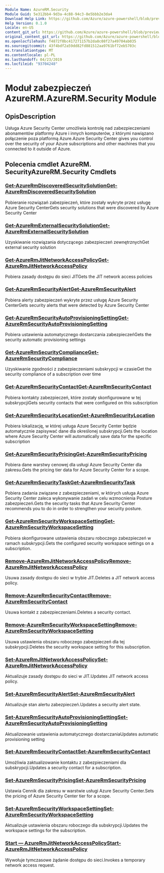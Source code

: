 ```yaml
---
Module Name: AzureRM.Security
Module Guid: 5e312bb4-9d3a-4c88-94c3-8e5bbb2e3da4
Download Help Link: https://github.com/Azure/azure-powershell/blob/preview/src/ResourceManager/Security/Commands.Security/help/AzureRM.Security.md
Help Version: 0.1.0
Locale: en-US
content_git_url: https://github.com/Azure/azure-powershell/blob/preview/src/ResourceManager/Security/Commands.Security/help/AzureRM.Security.md
original_content_git_url: https://github.com/Azure/azure-powershell/blob/preview/src/ResourceManager/Security/Commands.Security/help/AzureRM.Security.md
ms.openlocfilehash: f4872f0bc417271157b2da8c08f27a49704ab035
ms.sourcegitcommit: 43f4bdf2a59dd82fd881512aa9761bf72eb5703c
ms.translationtype: MT
ms.contentlocale: pl-PL
ms.lasthandoff: 04/23/2019
ms.locfileid: "93704248"
---
```

# <span data-ttu-id="8d0b9-101">Moduł zabezpieczeń AzureRM.</span><span class="sxs-lookup"><span data-stu-id="8d0b9-101">AzureRM.Security Module</span></span>
## <span data-ttu-id="8d0b9-102">Opis</span><span class="sxs-lookup"><span data-stu-id="8d0b9-102">Description</span></span>
<span data-ttu-id="8d0b9-103">Usługa Azure Security Center umożliwia kontrolę nad zabezpieczeniami abonamentów platformy Azure i innych komputerów, z którymi nawiązano połączenie poza platformą Azure.</span><span class="sxs-lookup"><span data-stu-id="8d0b9-103">Azure Security Center gives you control over the security of your Azure subscriptions and other machines that you connected to it outside of Azure.</span></span>

## <span data-ttu-id="8d0b9-104">Polecenia cmdlet AzureRM. Security</span><span class="sxs-lookup"><span data-stu-id="8d0b9-104">AzureRM.Security Cmdlets</span></span>
### [<span data-ttu-id="8d0b9-105">Get-AzureRmDiscoveredSecuritySolution</span><span class="sxs-lookup"><span data-stu-id="8d0b9-105">Get-AzureRmDiscoveredSecuritySolution</span></span>](Get-AzureRmDiscoveredSecuritySolution.md)
<span data-ttu-id="8d0b9-106">Pobieranie rozwiązań zabezpieczeń, które zostały wykryte przez usługę Azure Security Center</span><span class="sxs-lookup"><span data-stu-id="8d0b9-106">Gets security solutions that were discovered by Azure Security Center</span></span>

### [<span data-ttu-id="8d0b9-107">Get-AzureRmExternalSecuritySolution</span><span class="sxs-lookup"><span data-stu-id="8d0b9-107">Get-AzureRmExternalSecuritySolution</span></span>](Get-AzureRmExternalSecuritySolution.md)
<span data-ttu-id="8d0b9-108">Uzyskiwanie rozwiązania dotyczącego zabezpieczeń zewnętrznych</span><span class="sxs-lookup"><span data-stu-id="8d0b9-108">Get external security solution</span></span> 

### [<span data-ttu-id="8d0b9-109">Get-AzureRmJitNetworkAccessPolicy</span><span class="sxs-lookup"><span data-stu-id="8d0b9-109">Get-AzureRmJitNetworkAccessPolicy</span></span>](Get-AzureRmJitNetworkAccessPolicy.md)
<span data-ttu-id="8d0b9-110">Pobiera zasady dostępu do sieci JIT</span><span class="sxs-lookup"><span data-stu-id="8d0b9-110">Gets the JIT network access policies</span></span>

### [<span data-ttu-id="8d0b9-111">Get-AzureRmSecurityAlert</span><span class="sxs-lookup"><span data-stu-id="8d0b9-111">Get-AzureRmSecurityAlert</span></span>](Get-AzureRmSecurityAlert.md)
<span data-ttu-id="8d0b9-112">Pobiera alerty zabezpieczeń wykryte przez usługę Azure Security Center</span><span class="sxs-lookup"><span data-stu-id="8d0b9-112">Gets security alerts that were detected by Azure Security Center</span></span>

### [<span data-ttu-id="8d0b9-113">Get-AzureRmSecurityAutoProvisioningSetting</span><span class="sxs-lookup"><span data-stu-id="8d0b9-113">Get-AzureRmSecurityAutoProvisioningSetting</span></span>](Get-AzureRmSecurityAutoProvisioningSetting.md)
<span data-ttu-id="8d0b9-114">Pobiera ustawienia automatycznego dostarczania zabezpieczeń</span><span class="sxs-lookup"><span data-stu-id="8d0b9-114">Gets the security automatic provisioning settings</span></span>

### [<span data-ttu-id="8d0b9-115">Get-AzureRmSecurityCompliance</span><span class="sxs-lookup"><span data-stu-id="8d0b9-115">Get-AzureRmSecurityCompliance</span></span>](Get-AzureRmSecurityCompliance.md)
<span data-ttu-id="8d0b9-116">Uzyskiwanie zgodności z zabezpieczeniami subskrypcji w czasie</span><span class="sxs-lookup"><span data-stu-id="8d0b9-116">Get the security compliance of a subscription over time</span></span>

### [<span data-ttu-id="8d0b9-117">Get-AzureRmSecurityContact</span><span class="sxs-lookup"><span data-stu-id="8d0b9-117">Get-AzureRmSecurityContact</span></span>](Get-AzureRmSecurityContact.md)
<span data-ttu-id="8d0b9-118">Pobiera kontakty zabezpieczeń, które zostały skonfigurowane w tej subskrypcji</span><span class="sxs-lookup"><span data-stu-id="8d0b9-118">Gets security contacts that were configured on this subscription</span></span>

### [<span data-ttu-id="8d0b9-119">Get-AzureRmSecurityLocation</span><span class="sxs-lookup"><span data-stu-id="8d0b9-119">Get-AzureRmSecurityLocation</span></span>](Get-AzureRmSecurityLocation.md)
<span data-ttu-id="8d0b9-120">Pobiera lokalizację, w której usługa Azure Security Center będzie automatycznie zapisywać dane dla określonej subskrypcji.</span><span class="sxs-lookup"><span data-stu-id="8d0b9-120">Gets the location where Azure Security Center will automatically save data for the specific subscription</span></span>

### [<span data-ttu-id="8d0b9-121">Get-AzureRmSecurityPricing</span><span class="sxs-lookup"><span data-stu-id="8d0b9-121">Get-AzureRmSecurityPricing</span></span>](Get-AzureRmSecurityPricing.md)
<span data-ttu-id="8d0b9-122">Pobiera dane warstwy cenowej dla usługi Azure Security Center dla zakresu.</span><span class="sxs-lookup"><span data-stu-id="8d0b9-122">Gets the pricing tier data for Azure Security Center for a scope.</span></span>

### [<span data-ttu-id="8d0b9-123">Get-AzureRmSecurityTask</span><span class="sxs-lookup"><span data-stu-id="8d0b9-123">Get-AzureRmSecurityTask</span></span>](Get-AzureRmSecurityTask.md)
<span data-ttu-id="8d0b9-124">Pobiera zadania związane z zabezpieczeniami, w których usługa Azure Security Center zaleca wykonywanie zadań w celu wzmocnienia Posture zabezpieczeń.</span><span class="sxs-lookup"><span data-stu-id="8d0b9-124">Gets the security tasks that Azure Security Center recommends you to do in order to strengthen your security posture.</span></span>

### [<span data-ttu-id="8d0b9-125">Get-AzureRmSecurityWorkspaceSetting</span><span class="sxs-lookup"><span data-stu-id="8d0b9-125">Get-AzureRmSecurityWorkspaceSetting</span></span>](Get-AzureRmSecurityWorkspaceSetting.md)
<span data-ttu-id="8d0b9-126">Pobiera skonfigurowane ustawienia obszaru roboczego zabezpieczeń w ramach subskrypcji.</span><span class="sxs-lookup"><span data-stu-id="8d0b9-126">Gets the configured security workspace settings on a subscription.</span></span>

### [<span data-ttu-id="8d0b9-127">Remove-AzureRmJitNetworkAccessPolicy</span><span class="sxs-lookup"><span data-stu-id="8d0b9-127">Remove-AzureRmJitNetworkAccessPolicy</span></span>](Remove-AzureRmJitNetworkAccessPolicy.md)
<span data-ttu-id="8d0b9-128">Usuwa zasady dostępu do sieci w trybie JIT.</span><span class="sxs-lookup"><span data-stu-id="8d0b9-128">Deletes a JIT network access policy.</span></span>

### [<span data-ttu-id="8d0b9-129">Remove-AzureRmSecurityContact</span><span class="sxs-lookup"><span data-stu-id="8d0b9-129">Remove-AzureRmSecurityContact</span></span>](Remove-AzureRmSecurityContact.md)
<span data-ttu-id="8d0b9-130">Usuwa kontakt z zabezpieczeniami.</span><span class="sxs-lookup"><span data-stu-id="8d0b9-130">Deletes a security contact.</span></span>

### [<span data-ttu-id="8d0b9-131">Remove-AzureRmSecurityWorkspaceSetting</span><span class="sxs-lookup"><span data-stu-id="8d0b9-131">Remove-AzureRmSecurityWorkspaceSetting</span></span>](Remove-AzureRmSecurityWorkspaceSetting.md)
<span data-ttu-id="8d0b9-132">Usuwa ustawienia obszaru roboczego zabezpieczeń dla tej subskrypcji.</span><span class="sxs-lookup"><span data-stu-id="8d0b9-132">Deletes the security workspace setting for this subscription.</span></span>

### [<span data-ttu-id="8d0b9-133">Set-AzureRmJitNetworkAccessPolicy</span><span class="sxs-lookup"><span data-stu-id="8d0b9-133">Set-AzureRmJitNetworkAccessPolicy</span></span>](Set-AzureRmJitNetworkAccessPolicy.md)
<span data-ttu-id="8d0b9-134">Aktualizuje zasady dostępu do sieci w JIT.</span><span class="sxs-lookup"><span data-stu-id="8d0b9-134">Updates JIT network access policy.</span></span>

### [<span data-ttu-id="8d0b9-135">Set-AzureRmSecurityAlert</span><span class="sxs-lookup"><span data-stu-id="8d0b9-135">Set-AzureRmSecurityAlert</span></span>](Set-AzureRmSecurityAlert.md)
<span data-ttu-id="8d0b9-136">Aktualizuje stan alertu zabezpieczeń.</span><span class="sxs-lookup"><span data-stu-id="8d0b9-136">Updates a security alert state.</span></span>

### [<span data-ttu-id="8d0b9-137">Set-AzureRmSecurityAutoProvisioningSetting</span><span class="sxs-lookup"><span data-stu-id="8d0b9-137">Set-AzureRmSecurityAutoProvisioningSetting</span></span>](Set-AzureRmSecurityAutoProvisioningSetting.md)
<span data-ttu-id="8d0b9-138">Aktualizowanie ustawienia automatycznego dostarczania</span><span class="sxs-lookup"><span data-stu-id="8d0b9-138">Updates automatic provisioning setting</span></span>

### [<span data-ttu-id="8d0b9-139">Set-AzureRmSecurityContact</span><span class="sxs-lookup"><span data-stu-id="8d0b9-139">Set-AzureRmSecurityContact</span></span>](Set-AzureRmSecurityContact.md)
<span data-ttu-id="8d0b9-140">Umożliwia zaktualizowanie kontaktu z zabezpieczeniami dla subskrypcji.</span><span class="sxs-lookup"><span data-stu-id="8d0b9-140">Updates a security contact for a subscription.</span></span>

### [<span data-ttu-id="8d0b9-141">Set-AzureRmSecurityPricing</span><span class="sxs-lookup"><span data-stu-id="8d0b9-141">Set-AzureRmSecurityPricing</span></span>](Set-AzureRmSecurityPricing.md)
<span data-ttu-id="8d0b9-142">Ustawia Cennik dla zakresu w warstwie usługi Azure Security Center.</span><span class="sxs-lookup"><span data-stu-id="8d0b9-142">Sets the pricing of Azure Security Center tier for a scope.</span></span>

### [<span data-ttu-id="8d0b9-143">Set-AzureRmSecurityWorkspaceSetting</span><span class="sxs-lookup"><span data-stu-id="8d0b9-143">Set-AzureRmSecurityWorkspaceSetting</span></span>](Set-AzureRmSecurityWorkspaceSetting.md)
<span data-ttu-id="8d0b9-144">Aktualizuje ustawienia obszaru roboczego dla subskrypcji.</span><span class="sxs-lookup"><span data-stu-id="8d0b9-144">Updates the workspace settings for the subscription.</span></span>

### [<span data-ttu-id="8d0b9-145">Start — AzureRmJitNetworkAccessPolicy</span><span class="sxs-lookup"><span data-stu-id="8d0b9-145">Start-AzureRmJitNetworkAccessPolicy</span></span>](Start-AzureRmJitNetworkAccessPolicy.md)
<span data-ttu-id="8d0b9-146">Wywołuje tymczasowe żądanie dostępu do sieci.</span><span class="sxs-lookup"><span data-stu-id="8d0b9-146">Invokes a temporary network access request.</span></span>

